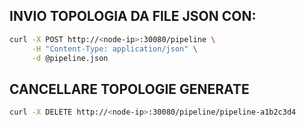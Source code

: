 ## INVIO TOPOLOGIA DA FILE JSON CON:
```bash
curl -X POST http://<node-ip>:30080/pipeline \
     -H "Content-Type: application/json" \
     -d @pipeline.json
```
## CANCELLARE TOPOLOGIE GENERATE
```bash
curl -X DELETE http://<node-ip>:30080/pipeline/pipeline-a1b2c3d4
```
